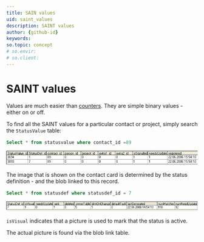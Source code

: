 ```yaml
---
title: SAIN values
uid: saint_values
description: SAINT values
author: {github-id}
keywords:
so.topic: concept
# so.envir:
# so.client:
---
```


# SAINT values

Values are much easier than [counters][1]. They are simple binary values - either on or off.

To find all the SAINT values for a particular contact or project, simply search the `StatusValue` table:

```SQL
Select * from statusvalue where contact_id =89
```

![x][img1]

The image that is shown on the contact card is determined by the status definition - and the blob linked to this record.

```SQL
Select * from statusdef where statusdef_id = 7
```

![x][img2]

`isVisual` indicates that a picture is used to mark that the status is active.

The actual picture is found via the blob link table.

<!-- Referenced links -->
[1]: counters.md

<!-- Referenced images -->
[img1]: media/statusvalue.png
[img2]: media/statusdef.png
